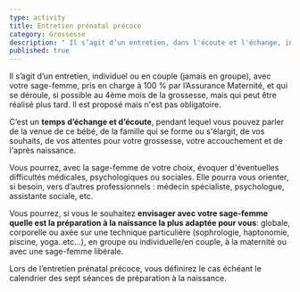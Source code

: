 ```yaml
---
type: activity
title: Entretien prénatal précoce
category: Grossesse
description: " Il s’agit d’un entretien, dans l'écoute et l'échange, individuel ou en couple (jamais en groupe), avec votre sage-femme, qui se déroule, si possible au 4ème mois de la grossesse, mais qui peut être réalisé plus tard"
published: true
---
```






Il s’agit d’un entretien, individuel ou en couple (jamais en groupe), avec votre sage-femme, pris en charge à 100 % par l’Assurance Maternité, et qui se déroule, si possible au 4ème mois de la grossesse, mais qui peut être réalisé plus tard. Il est proposé mais n'est pas obligatoire.

C’est un **temps d’échange et d’écoute**, pendant lequel vous pouvez parler de la venue de ce bébé, de la famille qui se forme ou s'élargit, de vos souhaits, de vos attentes pour votre grossesse, votre accouchement et de l'après naissance.

Vous pourrez, avec la sage-femme de votre choix, évoquer d'éventuelles difficultés médicales, psychologiques ou sociales. Elle pourra vous orienter, si besoin, vers d’autres professionnels : médecin spécialiste, psychologue, assistante sociale, etc.

Vous pourrez, si vous le souhaitez **envisager avec votre sage-femme quelle est la préparation à la naissance la plus adaptée pour vous**: globale, corporelle ou axée sur une technique particulière (sophrologie, haptonomie, piscine, yoga..etc...), en groupe ou individuelle/en couple, à la maternité ou avec une sage-femme libérale.

Lors de l’entretien prénatal précoce, vous définirez le cas échéant le calendrier des sept séances de préparation à la naissance.
